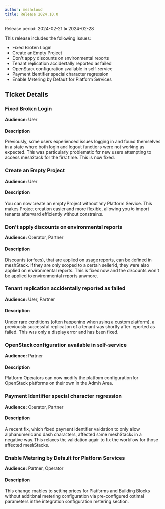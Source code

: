 ```yaml
---
author: meshcloud
title: Release 2024.10.0
---
```


Release period: 2024-02-21 to 2024-02-28

This release includes the following issues:
* Fixed Broken Login
* Create an Empty Project
* Don't apply discounts on environmental reports
* Tenant replication accidentally reported as failed
* OpenStack configuration available in self-service
* Payment Identifier special character regression
* Enable Metering by Default for Platform Services
<!--truncate-->

## Ticket Details
### Fixed Broken Login
**Audience:** User<br>

#### Description
Previously, some users experienced issues logging in and 
found themselves in a state where both login and logout 
functions were not working as expected. This was particularly 
problematic for new users attempting to access meshStack for 
the first time. This is now fixed.

### Create an Empty Project
**Audience:** User<br>

#### Description
You can now create an empty Project without any Platform Service. 
This makes Project creation easier and more flexible, allowing 
you to import tenants afterward efficiently without constraints.

### Don't apply discounts on environmental reports
**Audience:** Operator, Partner<br>

#### Description
Discounts (or fees), that are applied on usage reports, can be defined in meshStack. If they are
only scoped to a certain sellerId, they were also applied on environmental reports. This is fixed now
and the discounts won't be applied to environmental reports anymore.

### Tenant replication accidentally reported as failed
**Audience:** User, Partner<br>

#### Description
Under rare conditions (often happening when using a custom platform), a previously successful replication
of a tenant was shortly after reported as failed. This was only a display error and has been fixed.

### OpenStack configuration available in self-service
**Audience:** Partner<br>

#### Description
Platform Operators can now modify the platform configuration for OpenStack platforms
on their own in the Admin Area.

### Payment Identifier special character regression
**Audience:** Operator, Partner<br>

#### Description
A recent fix, which fixed payment identifier validation to only allow alphanumeric and
dash characters, affected some meshStacks in a negative way. This relaxes the validation again to
fix the workflow for those affected meshStacks.

### Enable Metering by Default for Platform Services
**Audience:** Partner, Operator<br>

#### Description
This change enables to setting prices for Platforms and Building Blocks without additional metering 
configuration via pre-configured optimal parameters in the integration configuration metering section.

